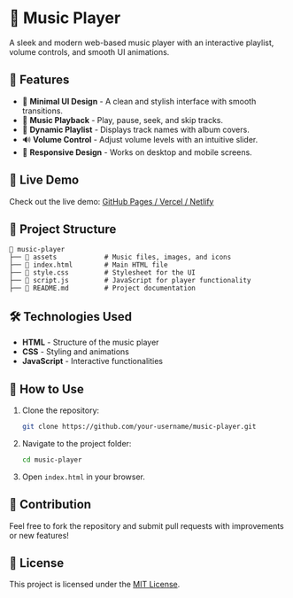# 🎵 Music Player

A sleek and modern web-based music player with an interactive playlist, volume controls, and smooth UI animations.

## 📌 Features
- 🎨 **Minimal UI Design** - A clean and stylish interface with smooth transitions.
- 🎵 **Music Playback** - Play, pause, seek, and skip tracks.
- 📜 **Dynamic Playlist** - Displays track names with album covers.
- 🔊 **Volume Control** - Adjust volume levels with an intuitive slider.
- 📱 **Responsive Design** - Works on desktop and mobile screens.

## 🚀 Live Demo
Check out the live demo: [GitHub Pages / Vercel / Netlify](#)

## 📂 Project Structure
```
📁 music-player
├── 📁 assets            # Music files, images, and icons
├── 📄 index.html        # Main HTML file
├── 📄 style.css         # Stylesheet for the UI
├── 📄 script.js         # JavaScript for player functionality
├── 📄 README.md         # Project documentation
```

## 🛠️ Technologies Used
- **HTML** - Structure of the music player
- **CSS** - Styling and animations
- **JavaScript** - Interactive functionalities

## 🎯 How to Use
1. Clone the repository:
   ```bash
   git clone https://github.com/your-username/music-player.git
   ```
2. Navigate to the project folder:
   ```bash
   cd music-player
   ```
3. Open `index.html` in your browser.

## 🌟 Contribution
Feel free to fork the repository and submit pull requests with improvements or new features!

## 📜 License
This project is licensed under the [MIT License](LICENSE).

